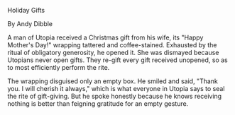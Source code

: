 Holiday Gifts

By Andy Dibble

A man of Utopia received a Christmas gift from his wife, its "Happy
Mother's Day!" wrapping tattered and coffee-stained. Exhausted by the
ritual of obligatory generosity, he opened it. She was dismayed because
Utopians never open gifts. They re-gift every gift received unopened, so
as to most efficiently perform the rite.

The wrapping disguised only an empty box. He smiled and said, "Thank
you. I will cherish it always," which is what everyone in Utopia says to
seal the rite of gift-giving. But he spoke honestly because he knows
receiving nothing is better than feigning gratitude for an empty
gesture.
